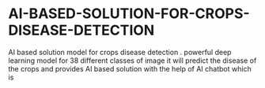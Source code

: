 # AI-BASED-SOLUTION-FOR-CROPS-DISEASE-DETECTION
AI based solution model for crops disease detection . powerful deep learning model for 38 different classes of image it will predict the disease of the crops and provides AI based solution with the help of AI chatbot which is
